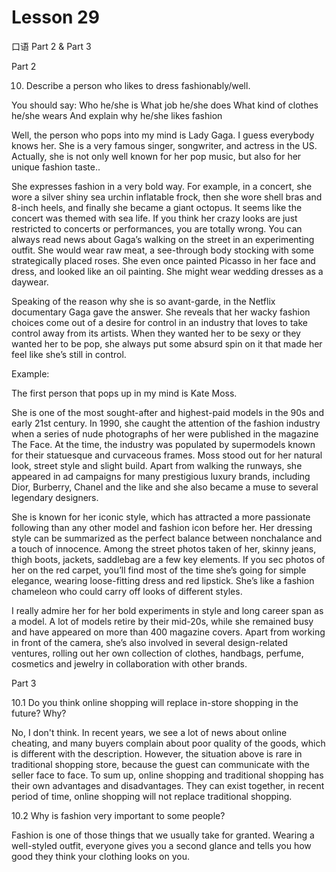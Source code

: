 # Lesson 29

口语 Part 2 & Part 3

Part 2

10.   Describe a person who likes to dress fashionably/well. 

You should say:
Who he/she is
What job he/she does
What kind of clothes he/she wears
And explain why he/she likes fashion

Well, the person who pops into my mind is Lady Gaga. I guess everybody knows her. She is a very famous singer, songwriter, and actress in the US. Actually, she is not only well known for her pop music, but also for her unique fashion taste..

She expresses fashion in a very bold way. For example, in a concert, she wore a silver shiny sea urchin inflatable frock, then she wore shell bras and 8-inch heels, and finally she became a giant octopus. It seems like the concert was themed with sea life. If you think her crazy looks are just restricted to concerts or performances, you are totally wrong. You can always read news about Gaga’s walking on the street in an experimenting outfit. She would wear raw meat, a see-through body stocking with some strategically placed roses. She even once painted Picasso in her face and dress, and looked like an oil painting. She might wear wedding dresses as a daywear.

Speaking of the reason why she is so avant-garde, in the Netflix documentary Gaga gave the answer. She reveals that her wacky fashion choices come out of a desire for control in an industry that loves to take control away from its artists. When they wanted her to be sexy or they wanted her to be pop, she always put some absurd spin on it that made her feel like she’s still in control.

Example:

The first person that pops up in my mind is Kate Moss. 

She is one of the most sought-after and highest-paid models in the 90s and early 21st century. In 1990, she caught the attention of the fashion industry when a series of nude photographs of her were published in the magazine The Face. At the time, the industry was populated by supermodels known for their statuesque and curvaceous frames. Moss stood out for her natural look, street style and slight build. Apart from walking the runways, she appeared in ad campaigns for many prestigious luxury brands, including Dior, Burberry, Chanel and the like and she also became a muse to several legendary designers.

She is known for her iconic style, which has attracted a more passionate following than any other model and fashion icon before her. Her dressing style can be summarized as the perfect balance between nonchalance and a touch of innocence. Among the street photos taken of her, skinny jeans, thigh boots, jackets, saddlebag are a few key elements. If you sec photos of her on the red carpet, you’ll find most of the time she’s going for simple elegance, wearing loose-fitting dress and red lipstick. She’s like a fashion chameleon who could carry off looks of different styles.

I really admire her for her bold experiments in style and long career span as a model. A lot of models retire by their mid-20s, while she remained busy and have appeared on more than 400 magazine covers. Apart from working in front of the camera, she’s also involved in several design-related ventures, rolling out her own collection of clothes, handbags, perfume, cosmetics and jewelry in collaboration with other brands.


Part 3

10.1 Do you think online shopping will replace in-store shopping in the future? Why?

No, I don't think. In recent years, we see a lot of news about online cheating, and many buyers complain about poor quality of the goods, which is different with the description. However, the situation above is rare in traditional shopping store, because the guest can communicate with the seller face to face. To sum up, online shopping and traditional shopping has their own advantages and disadvantages. They can exist together, in recent period of time, online shopping will not replace traditional shopping.

10.2 Why is fashion very important to some people?

Fashion is one of those things that we usually take for granted. Wearing a well-styled outfit, everyone gives you a second glance and tells you how good they think your clothing looks on you.




